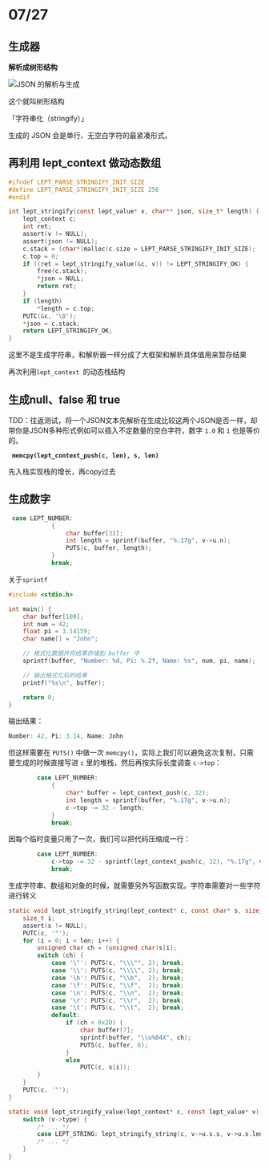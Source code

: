# 07/27

## 生成器

**解析成树形结构**

![JSON 的解析与生成](images/parse_stringify.png)

这个就叫树形结构

「字符串化（stringify）」

生成的 JSON 会是单行、无空白字符的最紧凑形式。

## 再利用 lept_context 做动态数组

~~~c
#ifndef LEPT_PARSE_STRINGIFY_INIT_SIZE
#define LEPT_PARSE_STRINGIFY_INIT_SIZE 256
#endif

int lept_stringify(const lept_value* v, char** json, size_t* length) {
    lept_context c;
    int ret;
    assert(v != NULL);
    assert(json != NULL);
    c.stack = (char*)malloc(c.size = LEPT_PARSE_STRINGIFY_INIT_SIZE);
    c.top = 0;
    if ((ret = lept_stringify_value(&c, v)) != LEPT_STRINGIFY_OK) {
        free(c.stack);
        *json = NULL;
        return ret;
    }
    if (length)
        *length = c.top;
    PUTC(&c, '\0');
    *json = c.stack;
    return LEPT_STRINGIFY_OK;
}
~~~

这里不是生成字符串，和解析器一样分成了大框架和解析具体值用来暂存结果

再次利用`lept_context `的动态栈结构

## 生成null、false 和 true

TDD：往返测试，将一个JSON文本先解析在生成比较这两个JSON是否一样，却带你是JSON多种形式例如可以插入不定数量的空白字符，数字 `1.0` 和 `1` 也是等价的。

**` memcpy(lept_context_push(c, len), s, len)`**

先入栈实现栈的增长，再copy过去

## 生成数字

~~~c
 case LEPT_NUMBER:
            {
                char buffer[32];
                int length = sprintf(buffer, "%.17g", v->u.n);
                PUTS(c, buffer, length);
            }
            break;
~~~

关于`sprintf`

~~~c
#include <stdio.h>

int main() {
    char buffer[100];
    int num = 42;
    float pi = 3.14159;
    char name[] = "John";

    // 格式化数据并将结果存储到 buffer 中
    sprintf(buffer, "Number: %d, Pi: %.2f, Name: %s", num, pi, name);

    // 输出格式化后的结果
    printf("%s\n", buffer);

    return 0;
}

~~~

输出结果：

```c
Number: 42, Pi: 3.14, Name: John
```

但这样需要在 `PUTS()` 中做一次 `memcpy()`，实际上我们可以避免这次复制，只需要生成的时候直接写进 `c` 里的堆栈，然后再按实际长度调查 `c->top`：

~~~c
        case LEPT_NUMBER:
            {
                char* buffer = lept_context_push(c, 32);
                int length = sprintf(buffer, "%.17g", v->u.n);
                c->top -= 32 - length;
            }
            break;
~~~

因每个临时变量只用了一次，我们可以把代码压缩成一行：

~~~c
        case LEPT_NUMBER:
            c->top -= 32 - sprintf(lept_context_push(c, 32), "%.17g", v->u.n);
            break;
~~~

生成字符串、数组和对象的时候，就需要另外写函数实现。字符串需要对一些字符进行转义

~~~c
static void lept_stringify_string(lept_context* c, const char* s, size_t len) {
    size_t i;
    assert(s != NULL);
    PUTC(c, '"');
    for (i = 0; i < len; i++) {
        unsigned char ch = (unsigned char)s[i];
        switch (ch) {
            case '\"': PUTS(c, "\\\"", 2); break;
            case '\\': PUTS(c, "\\\\", 2); break;
            case '\b': PUTS(c, "\\b",  2); break;
            case '\f': PUTS(c, "\\f",  2); break;
            case '\n': PUTS(c, "\\n",  2); break;
            case '\r': PUTS(c, "\\r",  2); break;
            case '\t': PUTS(c, "\\t",  2); break;
            default:
                if (ch < 0x20) {
                    char buffer[7];
                    sprintf(buffer, "\\u%04X", ch);
                    PUTS(c, buffer, 6);
                }
                else
                    PUTC(c, s[i]);
        }
    }
    PUTC(c, '"');
}

static void lept_stringify_value(lept_context* c, const lept_value* v) {
    switch (v->type) {
        /* ... */
        case LEPT_STRING: lept_stringify_string(c, v->u.s.s, v->u.s.len); break;
        /* ... */
    }
}
~~~

